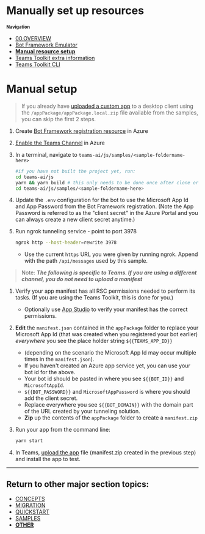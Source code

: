 # Manually set up resources

<small>**Navigation**</small>

- [00.OVERVIEW](../README.md)
- [Bot Framework Emulator](./BOTFRAMEWORK-EMULATOR.md)
- [**Manual resource setup**](./MANUAL-RESOURCE-SETUP.md)
- [Teams Toolkit extra information](./TEAMS-TOOLKIT.md)
- [Teams Toolkit CLI](./TEAMS-TOOLKIT-CLI.md)

# Manual setup

> If you already have [uploaded a custom app](https://learn.microsoft.com/microsoftteams/platform/concepts/deploy-and-publish/apps-upload) to a desktop client using the `/appPackage/appPackage.local.zip` file available from the samples, you can skip the first 2 steps.

1. Create [Bot Framework registration resource](https://docs.microsoft.com/azure/bot-service/bot-service-quickstart-registration) in Azure

1. [Enable the Teams Channel](https://docs.microsoft.com/azure/bot-service/channel-connect-teams?view=azure-bot-service-4.0) in Azure

1. In a terminal, navigate to `teams-ai/js/samples/<sample-foldername-here>`

   ```bash
   #if you have not built the project yet, run:
   cd teams-ai/js
   yarn && yarn build # this only needs to be done once after clone or pull
   cd teams-ai/js/samples/<sample-foldername-here>
   ```

1. Update the `.env` configuration for the bot to use the Microsoft App Id and App Password from the Bot Framework registration. (Note the App Password is referred to as the "client secret" in the Azure Portal and you can always create a new client secret anytime.)

1. Run ngrok tunneling service - point to port 3978

   ```bash
   ngrok http --host-header=rewrite 3978
   ```

   - Use the current `https` URL you were given by running ngrok. Append with the path `/api/messages` used by this sample.

> Note: **_The following is specific to Teams. If you are using a different channel, you do not need to upload a manifest_**

1. Verify your app manifest has all RSC permissions needed to perform its tasks. (If you are using the Teams Toolkit, this is done for you.)

   - Optionally use [App Studio](https://docs.microsoft.com/microsoftteams/platform/concepts/build-and-test/app-studio-overview) to verify your manifest has the correct permissions.

1. **Edit** the `manifest.json` contained in the `appPackage` folder to replace your Microsoft App Id (that was created when you registered your bot earlier) _everywhere_ you see the place holder string `${{TEAMS_APP_ID}}`

   - (depending on the scenario the Microsoft App Id may occur multiple times in the `manifest.json`).
   - If you haven't created an Azure app service yet, you can use your bot id for the above.
   - Your bot id should be pasted in where you see `${{BOT_ID}}` and `MicrosoftAppId`.
   - `${{BOT_PASSWORD}}` and `MicrosoftAppPassword` is where you should add the client secret.
   - Replace everywhere you see `${{BOT_DOMAIN}}` with the domain part of the URL created by your tunneling solution.
   - **Zip** up the contents of the `appPackage` folder to create a `manifest.zip`

1. Run your app from the command line:

   ```bash
   yarn start
   ```

1. In Teams, [upload the app](https://learn.microsoft.com/microsoftteams/platform/concepts/deploy-and-publish/apps-upload) file (manifest.zip created in the previous step) and install the app to test.

---

## Return to other major section topics:

- [CONCEPTS](../CONCEPTS/README.md)
- [MIGRATION](../MIGRATION/README.md)
- [QUICKSTART](../QUICKSTART.md)
- [SAMPLES](../SAMPLES.md)
- [**OTHER**](../OTHER/README.md)

